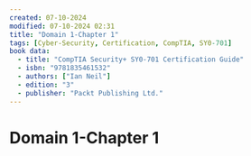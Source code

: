 ```yaml
---
created: 07-10-2024
modified: 07-10-2024 02:31
title: "Domain 1-Chapter 1"
tags: [Cyber-Security, Certification, CompTIA, SY0-701]
book data:
  - title: "CompTIA Security+ SY0-701 Certification Guide"
  - isbn: "9781835461532"
  - authors: ["Ian Neil"]
  - edition: "3"
  - publisher: "Packt Publishing Ltd."
---
```


# Domain 1-Chapter 1
